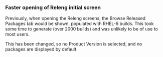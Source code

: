 ### Faster opening of Releng initial screen

Previously, when opening the Releng screens, the Browse Released Packages tab
would be shown, populated with RHEL-6 builds. This took some time to generate
(over 2000 builds) and was unlikely to be of use to most users.

This has been changed, so no Product Version is selected, and no packages are
displayed by default.
